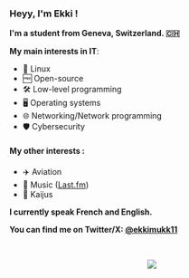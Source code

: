 ### Heyy, I'm Ekki !

**I'm a student from Geneva, Switzerland. 🇨🇭**

**My main interests in IT**:
- 🐧 Linux
- 🆓 Open-source
- 🛠️ Low-level programming
- 🖥️ Operating systems
- 🌐 Networking/Network programming
- 🛡️ Cybersecurity

#### My other interests :
- ✈️ Aviation
- 🎵 Music ([Last.fm](https://www.last.fm/user/EKKI-5))
- 🐲 Kaijus

**I currently speak French and English.**

**You can find me on Twitter/X: [@ekkimukk11](https://twitter.com/ekkimukk11)**

<br>

<p align="center">
  <img src="https://github.com/user-attachments/assets/1a4d3ec0-f3fc-4966-a785-cb71ce47238f" />
</p>
